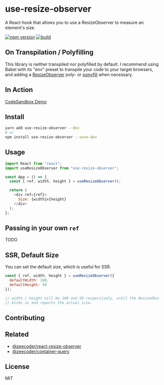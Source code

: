 # use-resize-observer

A React hook that allows you to use a ResizeObserver to measure an element's size.

[![npm version](https://badge.fury.io/js/use-resize-observer.svg)](https://npmjs.com/package/use-resize-observer)
[![build](https://travis-ci.org/ZeeCoder/use-resize-observer.svg?branch=master)](https://travis-ci.org/ZeeCoder/use-resize-observer)

## On Transpilation / Polyfilling

This library is neither transpiled nor polyfilled by default.
I recommend using Babel with its "env" preset to transpile your code to your
target browsers, and adding a [ResizeObserver](https://github.com/que-etc/resize-observer-polyfill)
poly- or [ponyfill](https://github.com/sindresorhus/ponyfill) when necessary.

## In Action

[CodeSandbox Demo](https://codesandbox.io/s/nrp0w2r5z0)

## Install

```sh
yarn add use-resize-observer --dev
# or
npm install use-resize-observer --save-dev
```

## Usage

```js
import React from "react";
import useResizeObserver from "use-resize-observer";

const App = () => {
  const { ref, width, height } = useResizeObserver();

  return (
    <div ref={ref}>
      Size: {width}x{height}
    </div>
  );
};
```

## Passing in your own `ref`

TODO

## SSR, Default Size

You can set the default size, which is useful for SSR.

```js
const { ref, width, height } = useResizeObserver({
  defaultWidth: 100,
  defaultHeight: 50
});

// width / height will be 100 and 50 respectively, until the ResizeObserver
// kicks in and reports the actual size.
```

## Contributing

## Related

- [@zeecoder/react-resize-observer](https://github.com/ZeeCoder/react-resize-observer)
- [@zeecoder/container-query](https://github.com/ZeeCoder/container-query)

## License

MIT

